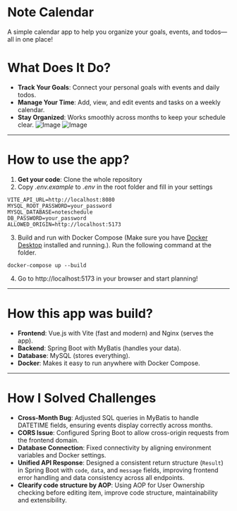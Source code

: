 # Note Calendar

A simple calendar app to help you organize your goals, events, and todos—all in one place!

# What Does It Do?

- **Track Your Goals**: Connect your personal goals with events and daily todos.
- **Manage Your Time**: Add, view, and edit events and tasks on a weekly calendar.
- **Stay Organized**: Works smoothly across months to keep your schedule clear.
![Image](https://github.com/user-attachments/assets/34c1071d-e765-403d-9b95-c71aa8e97516)
![Image](https://github.com/user-attachments/assets/09b10042-1360-44de-98c1-8ee34817c0a6)

---

# How to use the app?

1. **Get your code**: Clone the whole repository
2. Copy _.env.example_ to _.env_ in the root folder and fill in your settings

```
VITE_API_URL=http://localhost:8080
MYSQL_ROOT_PASSWORD=your_password
MYSQL_DATABASE=noteschedule
DB_PASSWORD=your_password
ALLOWED_ORIGIN=http://localhost:5173
```

3. Build and run with Docker Compose (Make sure you have [Docker Desktop](https://www.docker.com/products/docker-desktop/) installed and running.). Run the following command at the folder.

```
docker-compose up --build
```

4. Go to http://localhost:5173 in your browser and start planning!

---

# How this app was build?

- **Frontend**: Vue.js with Vite (fast and modern) and Nginx (serves the app).
- **Backend**: Spring Boot with MyBatis (handles your data).
- **Database**: MySQL (stores everything).
- **Docker**: Makes it easy to run anywhere with Docker Compose.

---

# How I Solved Challenges

- **Cross-Month Bug**: Adjusted SQL queries in MyBatis to handle DATETIME fields, ensuring events display correctly across months.
- **CORS Issue**: Configured Spring Boot to allow cross-origin requests from the frontend domain.
- **Database Connection**: Fixed connectivity by aligning environment variables and Docker settings.
- **Unified API Response**: Designed a consistent return structure (`Result`) in Spring Boot with `code`, `data`, and `message` fields, improving frontend error handling and data consistency across all endpoints.
- **Clearify code structure by AOP**: Using AOP for User Ownership checking before editing item, improve code structure, maintainability and extensibility.
